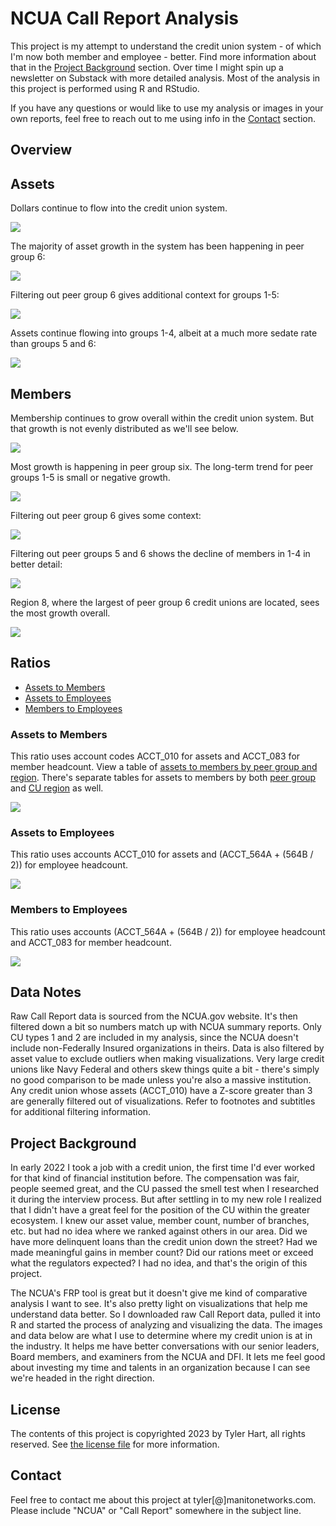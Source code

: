 # NCUA Call Report Analysis

This project is my attempt to understand the credit union system - of which I'm now both member and employee - better. Find more information about that in the [Project Background](#Project-Background) section. Over time I might spin up a newsletter on Substack with more detailed analysis. Most of the analysis in this project is performed using R and RStudio. 

If you have any questions or would like to use my analysis or images in your own reports, feel free to reach out to me using info in the [Contact](#Contact) section.

## Overview

## Assets

Dollars continue to flow into the credit union system.

![](./Figures/plot.TotalAssetsOverTime.png)

The majority of asset growth in the system has been happening in peer group 6:

![](./Figures/plot.TotalAssetsOverTimeByPeer.png)

Filtering out peer group 6 gives additional context for groups 1-5:

![](./Figures/plot.TotalAssetsOverTimeByPeerNoSix.png)

Assets continue flowing into groups 1-4, albeit at a much more sedate rate than groups 5 and 6:

![](./Figures/plot.TotalAssetsOverTimeByRegion.png)



## Members

Membership continues to grow overall within the credit union system. But that growth is not evenly distributed as we'll see below.

![](./Figures/plot.MembersOverTime.png)

Most growth is happening in peer group six. The long-term trend for peer groups 1-5 is small or negative growth.

![](./Figures/plot.MembersOverTimeByPeer.png)

Filtering out peer group 6 gives some context:

![](./Figures/plot.MembersOverTimeByPeerNoSix.png)

Filtering out peer groups 5 and 6 shows the decline of members in 1-4 in better detail:

![](./Figures/plot.MembersOverTimeByPeerNoFiveSix.png)



Region 8, where the largest of peer group 6 credit unions are located, sees the most growth overall.

![](./Figures/plot.MembersOverTimeByRegion.png)

## Ratios

* [Assets to Members](#Assets-to-Members)
* [Assets to Employees](#Assets-to-Employees)
* [Members to Employees](#Members-to-Employees)

### Assets to Members
This ratio uses account codes ACCT_010 for assets and ACCT_083 for member headcount. View a table of [assets to members by peer group and region](./Tables/AssetsToMembersByPeerRegion.md). There's separate tables for assets to members by both [peer group](./Tables/AssetsToMembersByPeerGroup.md) and [CU region](./Tables/AssetsToMembersByRegion.md) as well.

![](./Figures/plot.AssetsToMembers.png)

### Assets to Employees
This ratio uses accounts ACCT_010 for assets and (ACCT_564A + (564B / 2)) for employee headcount.

![](./Figures/plot.AssetsToEmployees.png)

### Members to Employees
This ratio uses accounts (ACCT_564A + (564B / 2)) for employee headcount and ACCT_083 for member headcount.

![](./Figures/plot.MembersToEmployees.png)

## Data Notes
Raw Call Report data is sourced from the NCUA.gov website. It's then filtered down a bit so numbers match up with NCUA summary reports. Only CU types 1 and 2 are included in my analysis, since the NCUA doesn't include non-Federally Insured organizations in theirs. Data is also filtered by asset value to exclude outliers when making visualizations. Very large credit unions like Navy Federal and others skew things quite a bit - there's simply no good comparison to be made unless you're also a massive institution. Any credit union whose assets (ACCT_010) have a Z-score greater than 3 are generally filtered out of visualizations. Refer to footnotes and subtitles for additional filtering information.

## Project Background

In early 2022 I took a job with a credit union, the first time I'd ever worked for that kind of financial institution before. The compensation was fair, people seemed great, and the CU passed the smell test when I researched it during the interview process. But after settling in to my new role I realized that I didn't have a great feel for the position of the CU within the greater ecosystem. I knew our asset value, member count, number of branches, etc. but had no idea where we ranked against others in our area. Did we have more delinquent loans than the credit union down the street? Had we made meaningful gains in member count? Did our rations meet or exceed what the regulators expected? I had no idea, and that's the origin of this project.

The NCUA's FRP tool is great but it doesn't give me kind of comparative analysis I want to see. It's also pretty light on visualizations that help me understand data better. So I downloaded raw Call Report data, pulled it into R and started the process of analyzing and visualizing the data. The images and data below are what I use to determine where my credit union is at in the industry. It helps me have better conversations with our senior leaders, Board members, and examiners from the NCUA and DFI. It lets me feel good about investing my time and talents in an organization because I can see we're headed in the right direction.

## License

The contents of this project is copyrighted 2023 by Tyler Hart, all rights reserved. See [the license file](./LICENSE.md) for more information.

## Contact
Feel free to contact me about this project at tyler[@]manitonetworks.com. Please include "NCUA" or "Call Report" somewhere in the subject line.
